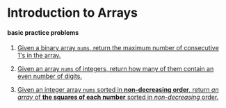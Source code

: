 # Introduction to Arrays

#### basic practice problems

1. [Given a binary array ```nums```, return the maximum number of consecutive 1's in the array.](https://github.com/keldavis/Java-Practice/tree/master/Google%20Interview%20Prep/Data%20Structures/arrays/1.%20Introduction/Max%20Consecutive%20Ones)

2. [Given an array ```nums``` of integers, return how many of them contain an even number of digits.](https://github.com/keldavis/Java-Practice/tree/master/Google%20Interview%20Prep/Data%20Structures/arrays/1.%20Introduction/Find%20Numbers%20with%20Even%20Number%20of%20Digits)

3. [Given an integer array ```nums``` sorted in **non-decreasing order**, return *an array* of **the squares of each number** sorted in *non-decreasing* order.](hhttps://github.com/keldavis/Java-Practice/tree/master/Google%20Interview%20Prep/Data%20Structures/arrays/1.%20Introduction/Squares%20of%20a%20Sorted%20Array)
